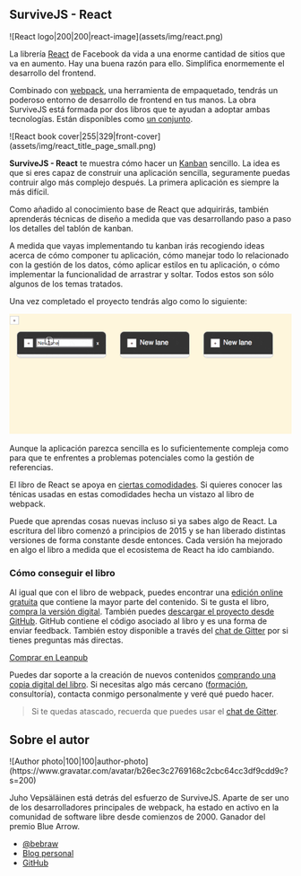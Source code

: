 ## SurviveJS - React

<p>
  ![React logo|200|200|react-image](assets/img/react.png)

  La librería [React](https://facebook.github.io/react/) de Facebook da vida a una enorme cantidad de sitios que va en aumento. Hay una buena razón para ello. Simplifica enormemente el desarrollo del frontend.
</p>

Combinado con [webpack](https://webpack.github.io/), una herramienta de empaquetado, tendrás un poderoso entorno de desarrollo de frontend en tus manos. La obra SurviveJS está formada por dos libros que te ayudan a adoptar ambas tecnologías. Están disponibles como [un conjunto](https://leanpub.com/b/survivejs-webpack-react).

<p>
  ![React book cover|255|329|front-cover](assets/img/react_title_page_small.png)

  **SurviveJS - React** te muestra cómo hacer un [Kanban](https://en.wikipedia.org/wiki/Kanban_%28development%29) sencillo. La idea es que si eres capaz de construir una aplicación sencilla, seguramente puedas contruir algo más complejo después. La primera aplicación es siempre la más difícil.
</p>

Como añadido al conocimiento base de React que adquirirás, también aprenderás técnicas de diseño a medida que vas desarrollando paso a paso los detalles del tablón de kanban.

A medida que vayas implementando tu kanban irás recogiendo ideas acerca de cómo componer tu aplicación, cómo manejar todo lo relacionado con la gestión de los datos, cómo aplicar estilos en tu aplicación, o cómo implementar la funcionalidad de arrastrar y soltar. Todos estos son sólo algunos de los temas tratados.

Una vez completado el proyecto tendrás algo como lo siguiente:

![Kanban animation|594|279|kanban-animation](assets/img/kanban.gif)

Aunque la aplicación parezca sencilla es lo suficientemente compleja como para que te enfrentes a problemas potenciales como la gestión de referencias.

El libro de React se apoya en [ciertas comodidades](https://github.com/survivejs/react-boilerplate). Si quieres conocer las ténicas usadas en estas comodidades hecha un vistazo al libro de webpack.

Puede que aprendas cosas nuevas incluso si ya sabes algo de React. La escritura del libro comenzó a principios de 2015 y se han liberado distintas versiones de forma constante desde entonces. Cada versión ha mejorado en algo el libro a medida que el ecosistema de React ha ido cambiando.

### Cómo conseguir el libro

Al igual que con el libro de webpack, puedes encontrar una [edición online gratuita](/react/introduction)  que contiene la mayor parte del contenido. Si te gusta el libro, [compra la versión digital](https://leanpub.com/survivejs-react-es). También puedes [descargar el proyecto desde GitHub](https://github.com/survivejs/react). GitHub contiene el código asociado al libro y es una forma de enviar feedback. También estoy disponible a través del [chat de Gitter](https://gitter.im/survivejs/react) por si tienes preguntas más directas.

<p>
<a class='btn btn--normal btn--buy' href='https://leanpub.com/survivejs-react-es'>Comprar en Leanpub</a>
</p>

Puedes dar soporte a la creación de nuevos contenidos [comprando una copia digital del libro](https://leanpub.com/survivejs-react-es). Si necesitas algo más cercano ([formación](https://survivejs.github.io/training/), consultoría), contacta conmigo personalmente y veré qué puedo hacer.

> Si te quedas atascado, recuerda que puedes usar el [chat de Gitter](https://gitter.im/survivejs/react).

## Sobre el autor

<p>
![Author photo|100|100|author-photo](https://www.gravatar.com/avatar/b26ec3c2769168c2cbc64cc3df9cdd9c?s=200)

Juho Vepsäläinen está detrás del esfuerzo de SurviveJS. Aparte de ser uno de los desarrolladores principales de webpack, ha estado en activo en la comunidad de software libre desde comienzos de 2000. Ganador del premio Blue Arrow.
</p>

* [@bebraw](https://twitter.com/bebraw)
* [Blog personal](http://nixtu.info)
* [GitHub](https://github.com/bebraw)
